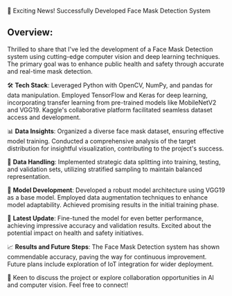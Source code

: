 🚀 Exciting News! Successfully Developed Face Mask Detection System

## Overview:
Thrilled to share that I've led the development of a Face Mask Detection system using cutting-edge computer vision and deep learning techniques. The primary goal was to enhance public health and safety through accurate and real-time mask detection.

🛠️ **Tech Stack**:
Leveraged Python with OpenCV, NumPy, and pandas for data manipulation. Employed TensorFlow and Keras for deep learning, incorporating transfer learning from pre-trained models like MobileNetV2 and VGG19. Kaggle's collaborative platform facilitated seamless dataset access and development.

📊 **Data Insights**:
Organized a diverse face mask dataset, ensuring effective model training. Conducted a comprehensive analysis of the target distribution for insightful visualization, contributing to the project's success.

📂 **Data Handling**:
Implemented strategic data splitting into training, testing, and validation sets, utilizing stratified sampling to maintain balanced representation.

🎨 **Model Development**:
Developed a robust model architecture using VGG19 as a base model. Employed data augmentation techniques to enhance model adaptability. Achieved promising results in the initial training phase.

🚀 **Latest Update**:
Fine-tuned the model for even better performance, achieving impressive accuracy and validation results. Excited about the potential impact on health and safety initiatives.

📈 **Results and Future Steps**:
The Face Mask Detection system has shown commendable accuracy, paving the way for continuous improvement. Future plans include exploration of IoT integration for wider deployment.

💬 Keen to discuss the project or explore collaboration opportunities in AI and computer vision. Feel free to connect!
